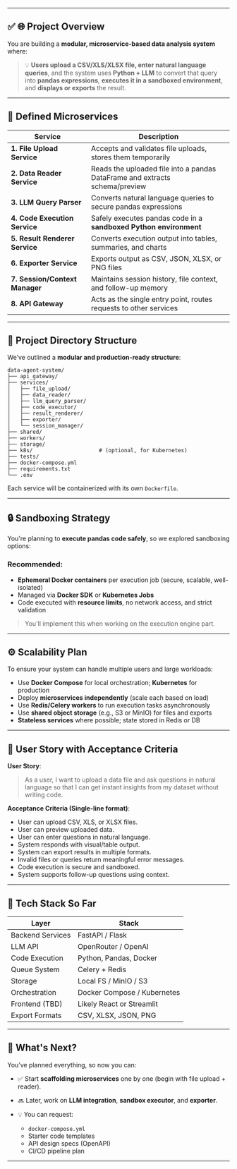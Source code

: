 
---

## ✅ **🌐 Project Overview**

You are building a **modular, microservice-based data analysis system** where:

> 💡 **Users upload a CSV/XLS/XLSX file, enter natural language queries**, and the system uses **Python + LLM** to convert that query into **pandas expressions**, **executes it in a sandboxed environment**, and **displays or exports** the result.

---

## 🧩 **Defined Microservices**

| Service                        | Description                                                                 |
| ------------------------------ | --------------------------------------------------------------------------- |
| **1. File Upload Service**     | Accepts and validates file uploads, stores them temporarily                 |
| **2. Data Reader Service**     | Reads the uploaded file into a pandas DataFrame and extracts schema/preview |
| **3. LLM Query Parser**        | Converts natural language queries to secure pandas expressions              |
| **4. Code Execution Service**  | Safely executes pandas code in a **sandboxed Python environment**           |
| **5. Result Renderer Service** | Converts execution output into tables, summaries, and charts                |
| **6. Exporter Service**        | Exports output as CSV, JSON, XLSX, or PNG files                             |
| **7. Session/Context Manager** | Maintains session history, file context, and follow-up memory               |
| **8. API Gateway**             | Acts as the single entry point, routes requests to other services           |

---

## 📁 **Project Directory Structure**

We’ve outlined a **modular and production-ready structure**:

```
data-agent-system/
├── api_gateway/
├── services/
│   ├── file_upload/
│   ├── data_reader/
│   ├── llm_query_parser/
│   ├── code_executor/
│   ├── result_renderer/
│   ├── exporter/
│   └── session_manager/
├── shared/
├── workers/
├── storage/
├── k8s/                     # (optional, for Kubernetes)
├── tests/
├── docker-compose.yml
├── requirements.txt
└── .env
```

Each service will be containerized with its own `Dockerfile`.

---

## 🔒 **Sandboxing Strategy**

You're planning to **execute pandas code safely**, so we explored sandboxing options:

### Recommended:

* **Ephemeral Docker containers** per execution job (secure, scalable, well-isolated)
* Managed via **Docker SDK** or **Kubernetes Jobs**
* Code executed with **resource limits**, no network access, and strict validation

> You'll implement this when working on the execution engine part.

---

## ⚙️ **Scalability Plan**

To ensure your system can handle multiple users and large workloads:

* Use **Docker Compose** for local orchestration; **Kubernetes** for production
* Deploy **microservices independently** (scale each based on load)
* Use **Redis/Celery workers** to run execution tasks asynchronously
* Use **shared object storage** (e.g., S3 or MinIO) for files and exports
* **Stateless services** where possible; state stored in Redis or DB

---

## 📄 **User Story with Acceptance Criteria**

**User Story**:

> As a user, I want to upload a data file and ask questions in natural language so that I can get instant insights from my dataset without writing code.

**Acceptance Criteria (Single-line format)**:

* User can upload CSV, XLS, or XLSX files.
* User can preview uploaded data.
* User can enter questions in natural language.
* System responds with visual/table output.
* System can export results in multiple formats.
* Invalid files or queries return meaningful error messages.
* Code execution is secure and sandboxed.
* System supports follow-up questions using context.

---

## 🔧 **Tech Stack So Far**

| Layer            | Stack                       |
| ---------------- | --------------------------- |
| Backend Services | FastAPI / Flask             |
| LLM API          | OpenRouter / OpenAI         |
| Code Execution   | Python, Pandas, Docker      |
| Queue System     | Celery + Redis              |
| Storage          | Local FS / MinIO / S3       |
| Orchestration    | Docker Compose / Kubernetes |
| Frontend (TBD)   | Likely React or Streamlit   |
| Export Formats   | CSV, XLSX, JSON, PNG        |

---

## 🧠 What's Next?

You’ve planned everything, so now you can:

* ✅ Start **scaffolding microservices** one by one (begin with file upload + reader).
* 🔜 Later, work on **LLM integration**, **sandbox executor**, and **exporter**.
* 💡 You can request:

  * `docker-compose.yml`
  * Starter code templates
  * API design specs (OpenAPI)
  * CI/CD pipeline plan

---


